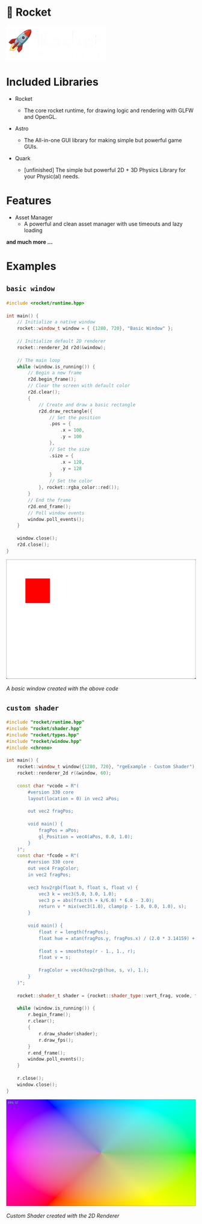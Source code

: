 # 🚀 Rocket
<img src="https://raw.githubusercontent.com/xNoerPlaysCodes/rocket-runtime/refs/heads/master/rocket_white_text_nobg.png">

# Included Libraries
- Rocket
    - The core rocket runtime, for drawing logic and rendering with GLFW and OpenGL.

- Astro
    - The All-in-one GUI library for making simple but powerful game GUIs.

- Quark
    -  [unfinished] The simple but powerful 2D + 3D Physics Library for your Physic(al) needs.

# Features
- Asset Manager
    - A powerful and clean asset manager with use timeouts and lazy loading

<b>and much more ...</b>

# Examples

## `basic window`
```cpp
#include <rocket/runtime.hpp>

int main() {
    // Initialize a native window
    rocket::window_t window = { {1280, 720}, "Basic Window" };

    // Initialize default 2D renderer
    rocket::renderer_2d r2d(&window);

    // The main loop
    while (window.is_running()) {
        // Begin a new frame
        r2d.begin_frame();
        // Clear the screen with default color
        r2d.clear();
        {
            // Create and draw a basic rectangle
            r2d.draw_rectangle({
                // Set the position
                .pos = {
                    .x = 100,
                    .y = 100
                },
                // Set the size
                .size = {
                    .x = 128,
                    .y = 128
                }
                // Set the color
            }, rocket::rgba_color::red());
        }
        // End the frame
        r2d.end_frame();
        // Poll window events
        window.poll_events();
    }

    window.close();
    r2d.close();
}
```
<img src="https://github.com/xNoerPlaysCodes/rocket-runtime/blob/master/basic_window.png?raw=true">

<i>A basic window created with the above code</i>

## `custom shader`
```cpp
#include "rocket/runtime.hpp"
#include "rocket/shader.hpp"
#include "rocket/types.hpp"
#include "rocket/window.hpp"
#include <chrono>

int main() {
    rocket::window_t window({1280, 720}, "rgeExample - Custom Shader");
    rocket::renderer_2d r(&window, 60);

    const char *vcode = R"(
        #version 330 core
        layout(location = 0) in vec2 aPos;
    
        out vec2 fragPos;
    
        void main() {
            fragPos = aPos;
            gl_Position = vec4(aPos, 0.0, 1.0);
        }
    )";
    const char *fcode = R"(
        #version 330 core
        out vec4 FragColor;
        in vec2 fragPos;

        vec3 hsv2rgb(float h, float s, float v) {
            vec3 k = vec3(5.0, 3.0, 1.0);
            vec3 p = abs(fract(h + k/6.0) * 6.0 - 3.0);
            return v * mix(vec3(1.0), clamp(p - 1.0, 0.0, 1.0), s);
        }

        void main() {
            float r = length(fragPos);
            float hue = atan(fragPos.y, fragPos.x) / (2.0 * 3.14159) + 0.5;

            float s = smoothstep(r - 1., 1., r);
            float v = s;

            FragColor = vec4(hsv2rgb(hue, s, v), 1.);
        }
    )";

    rocket::shader_t shader = {rocket::shader_type::vert_frag, vcode, fcode};

    while (window.is_running()) {
        r.begin_frame();
        r.clear();
        {
            r.draw_shader(shader);
            r.draw_fps();
        }
        r.end_frame();
        window.poll_events();
    }

    r.close();
    window.close();
}
```
<img src="https://github.com/xNoerPlaysCodes/rocket-runtime/blob/master/custom_shader.png?raw=true">

<i>Custom Shader created with the 2D Renderer</i>
